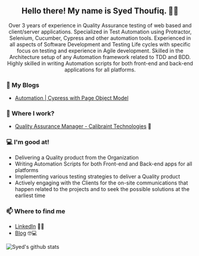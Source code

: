 <h2 align="center">Hello there! My name is Syed Thoufiq. 👋🤓</h2>
<p align="center">Over 3 years of experience in Quality Assurance testing of web based and client/server applications. Specialized in Test Automation using Protractor, Selenium, Cucumber, Cypress and other automation tools. Experienced in all aspects of Software Development and Testing Life cycles with specific focus on testing and experience in Agile development. Skilled in the Architecture setup of any Automation framework related to TDD and BDD. Highly skilled in writing Automation scripts for both front-end and back-end applications for all platforms.

### 📰 My Blogs
<!-- BLOG-POST-LIST:START -->
- [Automation | Cypress with Page Object Model](https://medium.com/@syedth.thoufiq/cypress-with-page-object-model-2e8ef793e258?source=your_stories_page)

### 💼 Where I work?
- [Quality Assurance Manager - Calibraint Technologies](https://www.calibraint.com) 💼 

### 💻 I'm good at!
- Delivering a Quality product from the Organization
- Writing Automation Scripts for both Front-end and Back-end apps for all platforms
- Implementing various testing strategies to deliver a Quality product
- Actively engaging with the Clients for the on-site communications that happen related to the projects and to seek the possible solutions at the earliest time

### 📫 Where to find me
- [LinkedIn](https://www.linkedin.com/in/syed-thoufiq-4aba57107/) 👨💼
- [Blog](https://medium.com/@syedth.thoufiq) 🤓💻

![Syed's github stats](https://github-readme-stats.vercel.app/api?username=syedth&show_icons=true&theme=gruvbox)
